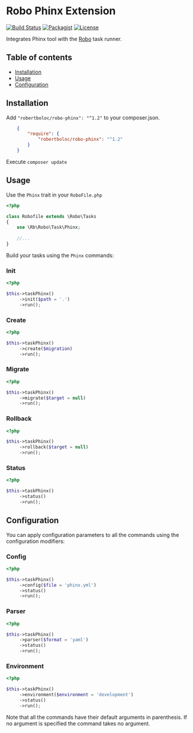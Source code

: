 # Robo Phinx Extension
[![Build Status](https://travis-ci.org/robertboloc/robo-phinx.svg?branch=master)](https://travis-ci.org/robertboloc/robo-phinx)
[![Packagist](https://img.shields.io/packagist/v/robertboloc/robo-phinx.svg?style=flat)](https://packagist.org/packages/robertboloc/robo-phinx)
[![License](https://img.shields.io/badge/license-MIT-blue.svg?style=flat)](https://github.com/robertboloc/robo-phinx/blob/master/LICENSE.md)

Integrates Phinx tool with the [Robo](http://robo.li/) task runner.


## Table of contents
- [Installation](#installation)
- [Usage](#usage)
- [Configuration](#configuration)

## Installation
Add `"robertboloc/robo-phinx": "^1.2"` to your composer.json.
```json
    {
        "require": {
            "robertboloc/robo-phinx": "^1.2"
        }
    }
```

Execute `composer update`

## Usage

Use the `Phinx` trait in your `RoboFile.php`
```php
<?php

class Robofile extends \Robo\Tasks
{
    use \Rb\Robo\Task\Phinx;
    
    //...
}
```

Build your tasks using the `Phinx` commands:

### Init
```php
<?php

$this->taskPhinx()
     ->init($path = '.')
     ->run();
```
### Create
```php
<?php

$this->taskPhinx()
     ->create($migration)
     ->run();
```
### Migrate
```php
<?php

$this->taskPhinx()
     ->migrate($target = null)
     ->run();
```
### Rollback
```php
<?php

$this->taskPhinx()
     ->rollback($target = null)
     ->run();
```
### Status
```php
<?php

$this->taskPhinx()
     ->status()
     ->run();
```

## Configuration

You can apply configuration parameters to all the commands using the configuration modifiers:

### Config
```php
<?php

$this->taskPhinx()
     ->config($file = 'phinx.yml')
     ->status()
     ->run();
```

### Parser 
```php
<?php

$this->taskPhinx()
     ->parser($format = 'yaml')
     ->status()
     ->run();
```

### Environment
```php
<?php

$this->taskPhinx()
     ->environment($environment = 'development')
     ->status()
     ->run();
```

Note that all the commands have their default arguments in parenthesis. If no argument is specified the command takes no argument.
